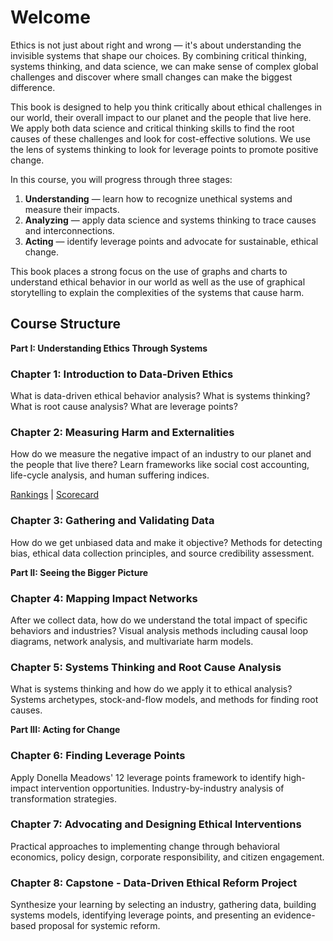 # Welcome

Ethics is not just about right and wrong — it's about understanding the invisible systems that shape our choices. By combining critical thinking, systems thinking, and data science, we can make sense of complex global challenges and discover where small changes can make the biggest difference.

This book is designed to help you think critically about ethical challenges in our world, their overall impact to our planet and the people that live here. We apply both data science and critical thinking skills to find the root causes of these challenges and look for cost-effective solutions. We use the lens of systems thinking to look for leverage points to promote positive change.

In this course, you will progress through three stages:

1. **Understanding** — learn how to recognize unethical systems and measure their impacts.
2. **Analyzing** — apply data science and systems thinking to trace causes and interconnections.
3. **Acting** — identify leverage points and advocate for sustainable, ethical change.

This book places a strong focus on the use of graphs and charts to understand ethical behavior in our world as well as the use of graphical storytelling to explain the complexities of the systems that cause harm.

## Course Structure

**Part I: Understanding Ethics Through Systems**

### Chapter 1: Introduction to Data-Driven Ethics
What is data-driven ethical behavior analysis?
What is systems thinking?
What is root cause analysis?
What are leverage points?

### Chapter 2: Measuring Harm and Externalities
How do we measure the negative impact of an industry to our planet and the people that live there?
Learn frameworks like social cost accounting, life-cycle analysis, and human suffering indices.

[Rankings](./chapters/02-measuring-harm/ranking.md) | [Scorecard](./chapters/02-measuring-harm/scorecard.md)

### Chapter 3: Gathering and Validating Data
How do we get unbiased data and make it objective?
Methods for detecting bias, ethical data collection principles, and source credibility assessment.

**Part II: Seeing the Bigger Picture**

### Chapter 4: Mapping Impact Networks
After we collect data, how do we understand the total impact of specific behaviors and industries?
Visual analysis methods including causal loop diagrams, network analysis, and multivariate harm models.

### Chapter 5: Systems Thinking and Root Cause Analysis
What is systems thinking and how do we apply it to ethical analysis?
Systems archetypes, stock-and-flow models, and methods for finding root causes.

**Part III: Acting for Change**

### Chapter 6: Finding Leverage Points
Apply Donella Meadows' 12 leverage points framework to identify high-impact intervention opportunities.
Industry-by-industry analysis of transformation strategies.

### Chapter 7: Advocating and Designing Ethical Interventions
Practical approaches to implementing change through behavioral economics, policy design, corporate responsibility, and citizen engagement.

### Chapter 8: Capstone - Data-Driven Ethical Reform Project
Synthesize your learning by selecting an industry, gathering data, building systems models, identifying leverage points, and presenting an evidence-based proposal for systemic reform.



